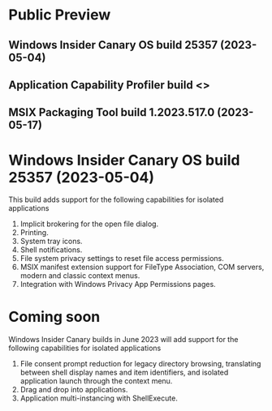 # Public Preview 
## Windows Insider Canary OS build 25357 (2023-05-04)
## Application Capability Profiler build <> 
## MSIX Packaging Tool build 1.2023.517.0 (2023-05-17)

# Windows Insider Canary OS build 25357 (2023-05-04)  
This build adds support for the following capabilities for isolated applications
1. Implicit brokering for the open file dialog.
2. Printing.
3. System tray icons.
4. Shell notifications.
5. File system privacy settings to reset file access permissions. 
6. MSIX manifest extension support for FileType Association, COM servers, modern and classic context menus.
7. Integration with Windows Privacy App Permissions pages.

# Coming soon 
Windows Insider Canary builds in June 2023 will add support for the following capabilities for isolated applications
1. File consent prompt reduction for legacy directory browsing, translating between shell display names and item identifiers, and isolated application launch through the context menu.
2. Drag and drop into applications.
3. Application multi-instancing with ShellExecute.
